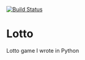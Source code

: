 [![Build Status](https://travis-ci.com/Montana/lotto.svg?branch=master)](https://travis-ci.com/Montana/lotto)

# Lotto
Lotto game I wrote in Python
